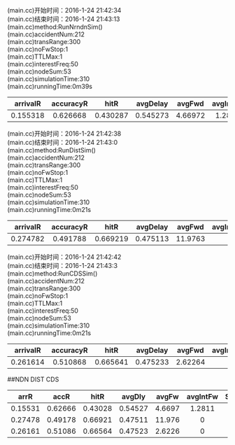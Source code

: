 (main.cc)开始时间：2016-1-24 21:42:34  
(main.cc)结束时间：2016-1-24 21:43:13  
(main.cc)method:RunNrndnSim()  
(main.cc)accidentNum:212  
(main.cc)transRange:300  
(main.cc)noFwStop:1  
(main.cc)TTLMax:1  
(main.cc)interestFreq:50  
(main.cc)nodeSum:53  
(main.cc)simulationTime:310  
(main.cc)runningTime:0m39s   

|arrivalR  | accuracyR| hitR   |   avgDelay | avgFwd   | avgIntFwd | SumFwd  |  IntByteSent| HelByteSnt |DatByteSnt| ByteSnt  |  disinterestR|
|:-:|:-:|:-:|:-:|:-:|:-:|:-:|:-:|:-:|:-:|:-:|:-:|
|0.155318 |  0.626668 | 0.430287 | 0.545273 | 4.66972  | 1.28119  |  2491   |   487150   |    734552    | 740710   |  1962412  |  0.373332  |
(main.cc)开始时间：2016-1-24 21:42:38  
(main.cc)结束时间：2016-1-24 21:43:0  
(main.cc)method:RunDistSim()   
(main.cc)accidentNum:212  
(main.cc)transRange:300  
(main.cc)noFwStop:1  
(main.cc)TTLMax:1  
(main.cc)interestFreq:50  
(main.cc)nodeSum:53  
(main.cc)simulationTime:310  
(main.cc)runningTime:0m21s  
 
|arrivalR  | accuracyR| hitR   |   avgDelay | avgFwd   | avgIntFwd | SumFwd  |  IntByteSent| HelByteSnt |DatByteSnt| ByteSnt  |  disinterestR|
|:-:|:-:|:-:|:-:|:-:|:-:|:-:|:-:|:-:|:-:|:-:|:-:|
|0.274782 | 0.491788 | 0.669219 | 0.475113 | 11.9763  | 0      |    2527    |  0        |    734552   |  2985510  |  3720062   | 0.508212   |
(main.cc)开始时间：2016-1-24 21:42:42  
(main.cc)结束时间：2016-1-24 21:43:3  
(main.cc)method:RunCDSSim()    
(main.cc)accidentNum:212  
(main.cc)transRange:300  
(main.cc)noFwStop:1  
(main.cc)TTLMax:1  
(main.cc)interestFreq:50  
(main.cc)nodeSum:53  
(main.cc)simulationTime:310  
(main.cc)runningTime:0m21s   

|arrivalR  | accuracyR| hitR   |   avgDelay | avgFwd   | avgIntFwd | SumFwd  |  IntByteSent| HelByteSnt |DatByteSnt| ByteSnt  |  disinterestR|
|:-:|:-:|:-:|:-:|:-:|:-:|:-:|:-:|:-:|:-:|:-:|:-:|
|0.261614 |  0.510868 | 0.665641|  0.475233 | 2.62264 |  0      |    556   |    0   |         1515172  |  606040  |   2121212   | 0.489132   |

##NDN DIST CDS

|arrR  | accR| hitR   |   avgDly | avgFw   | avgIntFw | SumFw  |  IntBSent| HelBSnt |DatBSnt| BSnt  |  dintR|
|:-:|:-:|:-:|:-:|:-:|:-:|:-:|:-:|:-:|:-:|:-:|:-:|
|0.15531|   0.62666|  0.43028|  0.54527|  4.6697|   1.2811|    2491  |    487150  |     734552  |   740710  |   1962412  |  0.37333   |
|0.27478|   0.49178|  0.66921|  0.47511|  11.976|  0       |   2527   |   0        |    734552    | 2985510   | 3720062  |  0.50821   |
|0.26161|   0.51086|  0.66564|  0.47523|  2.6226|   0      |    556   |    0       |     1515172  |  606040   |  2121212  |  0.48913   |
